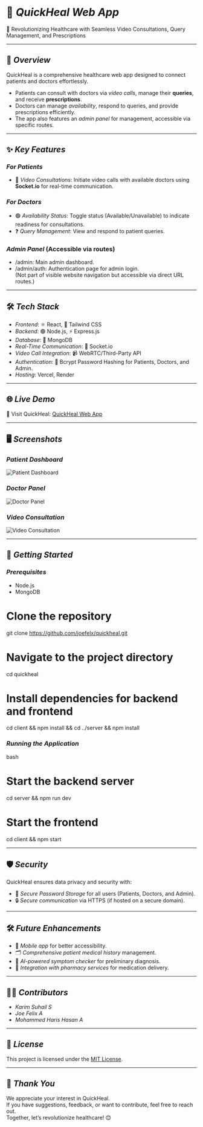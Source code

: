 # 🚀 *QuickHeal Web App*  
🌟 Revolutionizing Healthcare with Seamless Video Consultations, Query Management, and Prescriptions  

---

## 📖 *Overview*  
QuickHeal is a comprehensive healthcare web app designed to connect patients and doctors effortlessly.  
- Patients can consult with doctors via *video calls*, manage their **queries**, and receive **prescriptions**.  
- Doctors can manage *availability*, respond to queries, and provide prescriptions efficiently.  
- The app also features an *admin panel* for management, accessible via specific routes.  

---

## ✨ *Key Features*  

### *For Patients*  
- 🎥 *Video Consultations*: Initiate video calls with available doctors using **Socket.io** for real-time communication.  

### *For Doctors*  
- 🟢 *Availability Status*: Toggle status (Available/Unavailable) to indicate readiness for consultations.  
- ❓ *Query Management*: View and respond to patient queries.  

### *Admin Panel* (Accessible via routes)  
- /admin: Main admin dashboard.  
- /admin/auth: Authentication page for admin login.  
(Not part of visible website navigation but accessible via direct URL routes.)  

---

## 🛠️ *Tech Stack*  

- *Frontend*: ⚛️ React, 🌊 Tailwind CSS  
- *Backend*: 🟢 Node.js, ⚡ Express.js  
- *Database*: 🍃 MongoDB  
- *Real-Time Communication*: 📡 Socket.io  
- *Video Call Integration*: 📹 WebRTC/Third-Party API  
- *Authentication*: 🔐 Bcrypt Password Hashing for Patients, Doctors, and Admin.  
- *Hosting*: Vercel, Render

---

## 🌐 *Live Demo*  
🔗 Visit QuickHeal: [QuickHeal Web App](https://quickheal.vercel.app/)  

---

## 🖥️ *Screenshots*  
### *Patient Dashboard*  
![Patient Dashboard](https://github.com/user-attachments/assets/171ec425-980e-44bc-a4fc-d37dab488663)  

### *Doctor Panel*  
![Doctor Panel](https://github.com/user-attachments/assets/683411e1-5c8d-4c4e-ae12-3de6b244c9d2)  

### *Video Consultation*  
![Video Consultation](https://github.com/user-attachments/assets/25f55d01-60d9-43ae-a68d-cd1a4e82019a)  


---

## 🚀 *Getting Started*  

### *Prerequisites*  
- Node.js  
- MongoDB  

# Clone the repository
git clone https://github.com/joefelx/quickheal.git

# Navigate to the project directory
cd quickheal

# Install dependencies for backend and frontend
cd client && npm install && cd ../server && npm install


### *Running the Application*  

bash
# Start the backend server
cd server && npm run dev

# Start the frontend
cd client && npm start
  

---

## 🛡️ *Security*  

QuickHeal ensures data privacy and security with:  
- 🔐 *Secure Password Storage* for all users (Patients, Doctors, and Admin).  
- 🔒 *Secure communication* via HTTPS (if hosted on a secure domain).  

---

## 🛠️ *Future Enhancements*  

- 📱 *Mobile app* for better accessibility.  
- 🗂️ *Comprehensive patient medical history* management.  
- 🤖 *AI-powered symptom checker* for preliminary diagnosis.  
- 🔄 *Integration with pharmacy services* for medication delivery.  

---

## 👨‍💻 *Contributors*  

- *Karim Suhail S*  
- *Joe Felix A*  
- *Mohammed Haris Hasan A*  

---

## 📝 *License*  

This project is licensed under the [MIT License](LICENSE).  

---

## 🙏 *Thank You*  

We appreciate your interest in QuickHeal.  
If you have suggestions, feedback, or want to contribute, feel free to reach out.  
Together, let’s revolutionize healthcare! 😊  
